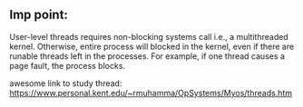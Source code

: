 ## Imp point:
User-level threads requires non-blocking systems call i.e., a multithreaded kernel. Otherwise, entire process will blocked in the kernel, even if there are runable threads left in the processes. For example, if one thread causes a page fault, the process blocks.

awesome link to study thread: https://www.personal.kent.edu/~rmuhamma/OpSystems/Myos/threads.htm
